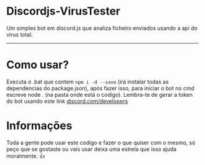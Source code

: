 # Discordjs-VirusTester

Um simples bot em discord.js que analiza ficheiro enviados usando a api do virus total. 

---------
# Como usar?

Executa o .bat que contem ```npm i -d --save``` (irá instalar todas as dependencias do package.json), após fazer isso, para iniciar o bot no cmd escreve  node . (na pasta onde está o codigo). Lembra-te de gerar a token do bot usando este link [discord.com/developers](https://discord.com/developers/)

# Informações

Toda a gente pode usar este codigo e fazer o que quiser com o mesmo, só peço que se gostaste ou vais usar deixa uma estrela que isso ajuda moralmente. 👍
